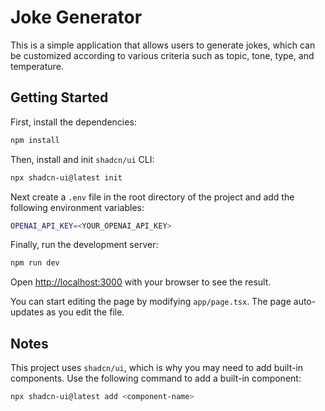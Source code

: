 # Joke Generator

This is a simple application that allows users to generate jokes, which can be customized according to various
criteria such as topic, tone, type, and temperature.

## Getting Started

First, install the dependencies:

```bash
npm install
```

Then, install and init `shadcn/ui` CLI:

```bash
npx shadcn-ui@latest init
```

Next create a `.env` file in the root directory of the project and add the following environment variables:

```bash
OPENAI_API_KEY=<YOUR_OPENAI_API_KEY>
```

Finally, run the development server:

```bash
npm run dev
```

Open [http://localhost:3000](http://localhost:3000) with your browser to see the result.

You can start editing the page by modifying `app/page.tsx`. The page auto-updates as you edit the file.

## Notes

This project uses `shadcn/ui`, which is why you may need to add built-in components.
Use the following command to add a built-in component:

```bash
npx shadcn-ui@latest add <component-name>
```
